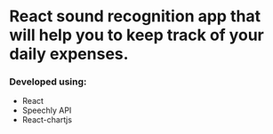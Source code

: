 # React sound recognition app that will help you to keep track of your daily expenses.

### Developed using:
 - React
 - Speechly API
 - React-chartjs
